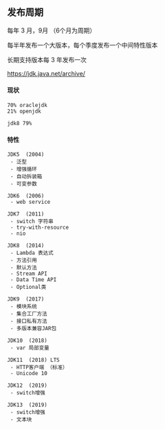 ## 发布周期

每年 3 月，9月 （6个月为周期）

每半年发布一个大版本，每个季度发布一个中间特性版本

长期支持版本每 3 年发布一次



https://jdk.java.net/archive/



#### 现状

```
70% oraclejdk
21% openjdk

jdk8 79%
```

#### 特性

```
JDK5  (2004)
 - 泛型
 - 增强循环
 - 自动拆装箱
 - 可变参数
 
JDK6  (2006)
 - web service
 
JDK7  (2011)
 - switch 字符串
 - try-with-resource
 - nio
 
JDK8  (2014)
 - Lambda 表达式
 - 方法引用
 - 默认方法
 - Stream API
 - Data Time API
 - Optional类
 
JDK9  (2017)
 - 模块系统
 - 集合工厂方法
 - 接口私有方法
 - 多版本兼容JAR包
 
JDK10  (2018)
 - var 局部变量
 
JDK11  (2018) LTS
 - HTTP客户端 （标准）
 - Unicode 10
 
JDK12  (2019)
 - switch增强
 
JDK13  (2019)
 - switch增强
 - 文本块
```
